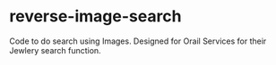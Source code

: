 # reverse-image-search
 Code to do search using Images. Designed for Orail Services for their Jewlery search function.
